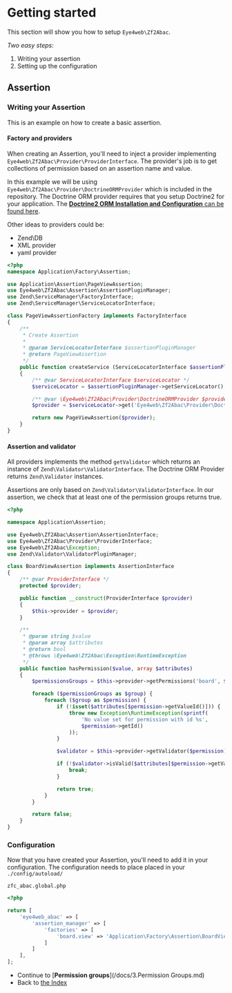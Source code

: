 # Getting started

This section will show you how to setup `Eye4web\Zf2Abac`.

_Two easy steps:_

1. Writing your assertion
2. Setting up the configuration

## Assertion

### Writing your Assertion

This is an example on how to create a basic assertion.

#### Factory and providers

When creating an Assertion, you'll need to inject a provider implementing `Eye4web\Zf2Abac\Provider\ProviderInterface`.
The provider's job is to get collections of permission based on an assertion name and value.

In this example we will be using `Eye4web\Zf2Abac\Provider\DoctrineORMProvider` which is included in the repository.
The Doctrine ORM provider requires that you setup Doctrine2 for your application. The [**Doctrine2 ORM Installation and Configuration** can be found here](http://doctrine-orm.readthedocs.org/en/latest/reference/configuration.html).

Other ideas to providers could be:
* Zend\DB
* XML provider
* yaml provider

```php
<?php
namespace Application\Factory\Assertion;

use Application\Assertion\PageViewAssertion;
use Eye4web\Zf2Abac\Assertion\AssertionPluginManager;
use Zend\ServiceManager\FactoryInterface;
use Zend\ServiceManager\ServiceLocatorInterface;

class PageViewAssertionFactory implements FactoryInterface
{
    /**
     * Create Assertion
     *
     * @param ServiceLocatorInterface $assertionPluginManager
     * @return PageViewAssertion
     */
    public function createService (ServiceLocatorInterface $assertionPluginManager)
    {
        /** @var ServiceLocatorInterface $serviceLocator */
        $serviceLocator = $assertionPluginManager->getServiceLocator();

        /** @var \Eye4web\Zf2Abac\Provider\DoctrineORMProvider $provider */
        $provider = $serviceLocator->get('Eye4web\Zf2Abac\Provider\DoctrineORMProvider');

        return new PageViewAssertion($provider);
    }
}
```

#### Assertion and validator

All providers implements the method `getValidator` which returns an instance of `Zend\Validator\ValidatorInterface`.
The Doctrine ORM Provider returns `Zend\Validator` instances.

Assertions are only based on `Zend\Validator\ValidatorInterface`.
In our assertion, we check that at least one of the permission groups returns true.

```php
<?php

namespace Application\Assertion;

use Eye4web\Zf2Abac\Assertion\AssertionInterface;
use Eye4web\Zf2Abac\Provider\ProviderInterface;
use Eye4web\Zf2Abac\Exception;
use Zend\Validator\ValidatorPluginManager;

class BoardViewAssertion implements AssertionInterface
{
    /** @var ProviderInterface */
    protected $provider;

    public function __construct(ProviderInterface $provider)
    {
        $this->provider = $provider;
    }

    /**
     * @param string $value
     * @param array $attributes
     * @return bool
     * @throws \Eye4web\Zf2Abac\Exception\RuntimeException
     */
    public function hasPermission($value, array $attributes)
    {
        $permissionsGroups = $this->provider->getPermissions('board', $value);

        foreach ($permissionGroups as $group) {
            foreach ($group as $permission) {
                if (!isset($attributes[$permission->getValueId()])) {
                    throw new Exception\RuntimeException(sprintf(
                        'No value set for permission with id %s',
                        $permission->getId()
                    ));
                }

                $validator = $this->provider->getValidator($permission);

                if (!$validator->isValid($attributes[$permission->getValueId()])) {
                    break;
                }

                return true;
            }
        }

        return false;
    }
}
```

### Configuration

Now that you have created your Assertion, you'll need to add it in your configuration. The configuration needs to place placed in your `./config/autoload/`

`zfc_abac.global.php`
```php
<?php

return [
    'eye4web_abac' => [
        'assertion_manager' => [
            'factories' => [
                'board.view' => 'Application\Factory\Assertion\BoardViewAssertionFactory',
            ]
        ]
    ],
];
```

* Continue to [**Permission groups**](/docs/3.Permission Groups.md)
* Back to [the Index](/docs/README.md)